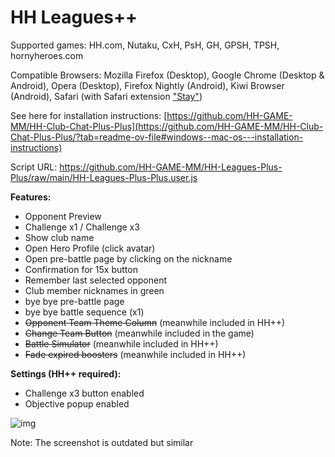 # HH Leagues++

Supported games: HH.com, Nutaku, CxH, PsH, GH, GPSH, TPSH, hornyheroes.com

Compatible Browsers: Mozilla Firefox (Desktop), Google Chrome (Desktop & Android), Opera (Desktop), Firefox Nightly (Android), Kiwi Browser (Android), Safari (with Safari extension ["Stay"](https://apps.apple.com/us/app/stay-for-safari/id1591620171))

See here for installation instructions: [https://github.com/HH-GAME-MM/HH-Club-Chat-Plus-Plus](https://github.com/HH-GAME-MM/HH-Club-Chat-Plus-Plus/?tab=readme-ov-file#windows--mac-os---installation-instructions)

Script URL: https://github.com/HH-GAME-MM/HH-Leagues-Plus-Plus/raw/main/HH-Leagues-Plus-Plus.user.js

<b>Features:</b>

- Opponent Preview
- Challenge x1 / Challenge x3
- Show club name
- Open Hero Profile (click avatar)
- Open pre-battle page by clicking on the nickname
- Confirmation for 15x button
- Remember last selected opponent
- Club member nicknames in green
- bye bye pre-battle page
- bye bye battle sequence (x1)
- ~~Opponent Team Theme Column~~ (meanwhile included in HH++)
- ~~Change Team Button~~ (meanwhile included in the game)
- ~~Battle Simulator~~ (meanwhile included in HH++)
- ~~Fade expired boosters~~ (meanwhile included in HH++)

<b>Settings (HH++ required):</b>
- Challenge x3 button enabled
- Objective popup enabled

![img](https://github.com/HH-GAME-MM/HH-Leagues-Plus-Plus/assets/107755486/cd1ee67c-1f0f-4449-bbb9-f5c9c7a7dd02)

Note: The screenshot is outdated but similar

